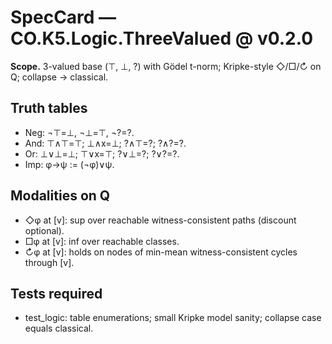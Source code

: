 # SpecCard — CO.K5.Logic.ThreeValued @ v0.2.0

**Scope.** 3-valued base (⊤, ⊥, ?) with Gödel t-norm; Kripke-style ◇/□/↻ on Q; collapse → classical.

## Truth tables
- Neg: ¬⊤=⊥, ¬⊥=⊤, ¬?=?.
- And: ⊤∧⊤=⊤; ⊥∧x=⊥; ?∧⊤=?; ?∧?=?.
- Or:  ⊥∨⊥=⊥; ⊤∨x=⊤; ?∨⊥=?; ?∨?=?.
- Imp: φ→ψ := (¬φ)∨ψ.

## Modalities on Q
- ◇φ at [v]: sup over reachable witness-consistent paths (discount optional).
- □φ at [v]: inf over reachable classes.
- ↻φ at [v]: holds on nodes of min-mean witness-consistent cycles through [v].

## Tests required
- test_logic: table enumerations; small Kripke model sanity; collapse case equals classical.
